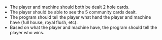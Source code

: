 - The player and machine should both be dealt 2 hole cards.
- The player should be able to see the 5 community cards dealt.
- The program should tell the player what hand the player and machine have (full house, royal flush, etc).
- Based on what the player and machine have, the program should tell the player who wins.
